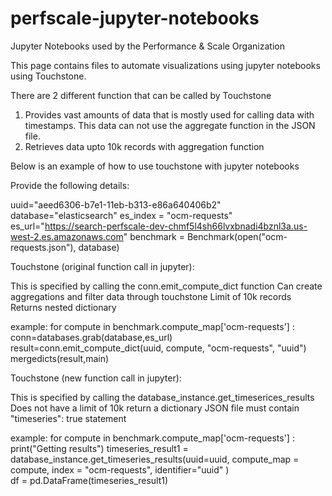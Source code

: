 # perfscale-jupyter-notebooks
Jupyter Notebooks used by the Performance & Scale Organization

This page contains files to automate visualizations using jupyter notebooks using Touchstone.

There are 2 different function that can be called by Touchstone
1) Provides vast amounts of data that is mostly used for calling data with timestamps. This data can not use the aggregate function in the JSON file.
2) Retrieves data upto 10k records with aggregation function


Below is an example of how to use touchstone with jupyter notebooks 

Provide the following details:

uuid="aeed6306-b7e1-11eb-b313-e86a640406b2"
database="elasticsearch"
es_index = "ocm-requests"
es_url="https://search-perfscale-dev-chmf5l4sh66lvxbnadi4bznl3a.us-west-2.es.amazonaws.com"
benchmark = Benchmark(open("ocm-requests.json"), database)

Touchstone (original function call in jupyter):

  This is specified by calling the conn.emit_compute_dict function
  Can create aggregations and filter data through touchstone 
  Limit of 10k records
  Returns nested dictionary
  
  example:
  for compute in benchmark.compute_map['ocm-requests'] :
      conn=databases.grab(database,es_url)
      result=conn.emit_compute_dict(uuid,
                                    compute,
                                    "ocm-requests",
                                    "uuid")
      mergedicts(result,main)
      
      
Touchstone (new function call in jupyter):

  This is specified by calling the database_instance.get_timeserices_results
  Does not have a limit of 10k
  return a dictionary
  JSON file must contain "timeseries": true statement 
  
  example:
  for compute in benchmark.compute_map['ocm-requests'] :
    print("Getting results")
    timeseries_result1 = database_instance.get_timeseries_results(uuid=uuid, 
                                                                 compute_map = compute,
                                                                 index = "ocm-requests",
                                                                 identifier="uuid"
                                                                )   
    df = pd.DataFrame(timeseries_result1)



    
    
